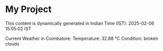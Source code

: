 # My Project

This content is dynamically generated in Indian Time (IST): 2025-02-06 15:05:02 IST


Current Weather in Coimbatore:
Temperature: 32.88 °C
Condition: broken clouds
